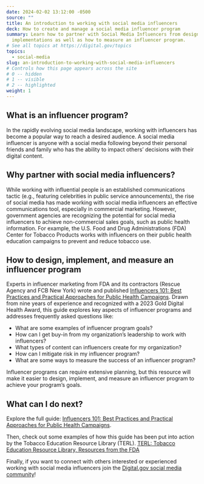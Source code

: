 ```yaml
---
date: 2024-02-02 13:12:00 -0500
source: ""
title: An introduction to working with social media influencers
deck: How to create and manage a social media influencer program
summary: Learn how to partner with Social Media Influencers from design to
  implementations as well as how to measure an influencer program.
# See all topics at https://digital.gov/topics
topics:
  - social-media
slug: an-introduction-to-working-with-social-media-influencers
# Controls how this page appears across the site
# 0 -- hidden
# 1 -- visible
# 2 -- highlighted
weight: 1
---
```


## What is an influencer program?

In the rapidly evolving social media landscape, working with influencers has become a popular way to reach a desired audience. A social media influencer is anyone with a social media following beyond their personal friends and family who has the ability to impact others’ decisions with their digital content.

## Why partner with social media influencers?

While working with influential people is an established communications tactic (e.g., featuring celebrities in public service announcements), the rise of social media has made working with social media influencers an effective communications tool, especially in commercial marketing. However, government agencies are recognizing the potential for social media influencers to achieve non-commercial sales goals, such as public health information. For example, the U.S. Food and Drug Administrations (FDA) Center for Tobacco Products works with influencers on their public health education campaigns to prevent and reduce tobacco use. 

## How to design, implement, and measure an influencer program

Experts in influencer marketing from FDA and its contractors (Rescue Agency and FCB New York) wrote and published [Influencers 101: Best Practices and Practical Approaches for Public Health Campaigns](https://digitalmedia.hhs.gov/tobacco/print_materials/CTP-237?locale=en). Drawn from nine years of experience and recognized with a 2023 Gold Digital Health Award, this guide explores key aspects of influencer programs and addresses frequently asked questions like:

- What are some examples of influencer program goals?
- How can I get buy-in from my organization’s leadership to work with influencers?
- What types of content can influencers create for my organization?
- How can I mitigate risk in my influencer program?
- What are some ways to measure the success of an influencer program?

Influencer programs can require extensive planning, but this resource will make it easier to design, implement, and measure an influencer program to achieve your program’s goals.

## What can I do next?

Explore the full guide:
[Influencers 101: Best Practices and Practical Approaches for Public Health Campaigns]([https://digitalmedia.hhs.gov/tobacco/print_materials/CTP-237?locale=en](https://digitalmedia.hhs.gov/tobacco/print_materials/CTP-237?locale=en)https://digitalmedia.hhs.gov/tobacco/print_materials/CTP-237?locale=en).

Then, check out some examples of how this guide has been put into action by the Tobacco Education Resource Library (TERL).
[TERL: Tobacco Education Resource Library, Resources from the FDA](https://digitalmedia.hhs.gov/tobacco)

Finally, if you want to connect with others interested or experienced working with social media influencers join the [Digital.gov social media community](https://digital.gov/communities/social-media/)!
